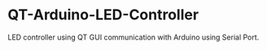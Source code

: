 # QT-Arduino-LED-Controller
LED controller using QT GUI communication with Arduino using Serial Port.
